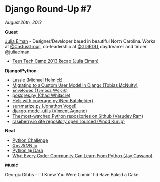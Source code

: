 # Django Round-Up #7

*August 26th, 2013*

**Guest**

[Julia Elman](http://juliaelman.com/) - Designer/Developer based in beautiful North Carolina. Works at [@CaktusGroup](http://twitter.com/CaktusGroup), co-leadership at [@GDIRDU](http://twitter.com/GDIRDU), daydreamer and tinkier. [@juliaelman](http://twitter.com/juliaelman)

* [Teen Tech Camp 2013 Recap (Julia Elman)](http://juliaelman.com/blog/2013/08/20/teen-tech-camp-recap/)

**Django/Python**

* [Lassie (Michael Helmick)](https://github.com/michaelhelmick/lassie)
* [Migrating to a Custom User Model in Django (Tobias McNulty)](http://www.caktusgroup.com/blog/2013/08/07/migrating-custom-user-model-django/)
* [Envelopes (Tomasz Wójcik)](http://tomekwojcik.github.io/envelopes/)
* [postgres.py (Chad Whitacre)](https://postgres-py.readthedocs.org/en/latest/)
* [Help with coverage.py (Ned Batchelder)](http://nedbatchelder.com/blog/201308/i_need_help_with_coveragepy.html)
* [summarize.py (Jonathon Vogel)](https://github.com/Rotten194/summarize.py)
* [django-model-utils (Vincent Agnano)](https://github.com/vinyll/django-model-urls)
* [The most-watched Python repositories on Github (Vasudev Ram)](http://jugad2.blogspot.com/2013/08/the-most-watched-python-repositories-on.html)
* [raspberry.io site repository open sourced (Vinod Kurup)](http://www.caktusgroup.com/blog/2013/08/14/raspberry-io-open-sourced/)

**Neat**

* [Python Challenge](http://www.pythonchallenge.com/)
* [GeoJSON.io](http://macwright.org/2013/07/26/geojsonio.html)
* [Python @ Dash](http://python-dashapp.tk/)
* [What Every Coder Community Can Learn From Python (Jay Cassano)](http://www.fastcolabs.com/3015524/what-every-coder-community-can-learn-from-python)

**Music**

Georgia Gibbs - If I Knew You Were Comin' I'd Have Baked a Cake
